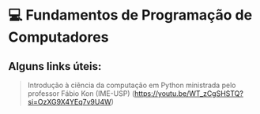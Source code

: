 # 💻 Fundamentos de Programação de Computadores

## Alguns links úteis: 
> Introdução à ciẽncia da computação em Python ministrada pelo professor Fábio Kon (IME-USP) (https://youtu.be/WT_zCgSHSTQ?si=OzXG9X4YEq7v9U4W)
